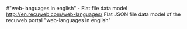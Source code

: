 #"web-languages in english" - Flat file data model
http://en.recuweb.com/web-languages/
Flat JSON file data model of the recuweb portal "web-languages in english"

